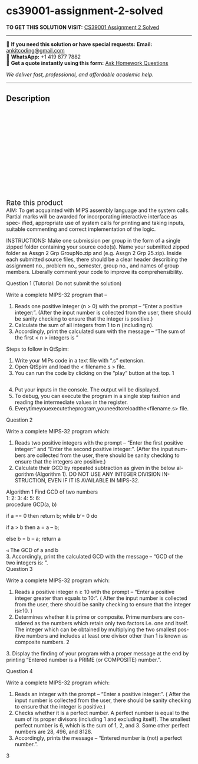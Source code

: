 # cs39001-assignment-2-solved
**TO GET THIS SOLUTION VISIT:** [CS39001 Assignment 2 Solved](https://www.ankitcodinghub.com/product/cs39001-assignment-2-solved/)


---

📩 **If you need this solution or have special requests:** **Email:** ankitcoding@gmail.com  
📱 **WhatsApp:** +1 419 877 7882  
📄 **Get a quote instantly using this form:** [Ask Homework Questions](https://www.ankitcodinghub.com/services/ask-homework-questions/)

*We deliver fast, professional, and affordable academic help.*

---

<h2>Description</h2>



<div class="kk-star-ratings kksr-auto kksr-align-center kksr-valign-top" data-payload="{&quot;align&quot;:&quot;center&quot;,&quot;id&quot;:&quot;92923&quot;,&quot;slug&quot;:&quot;default&quot;,&quot;valign&quot;:&quot;top&quot;,&quot;ignore&quot;:&quot;&quot;,&quot;reference&quot;:&quot;auto&quot;,&quot;class&quot;:&quot;&quot;,&quot;count&quot;:&quot;0&quot;,&quot;legendonly&quot;:&quot;&quot;,&quot;readonly&quot;:&quot;&quot;,&quot;score&quot;:&quot;0&quot;,&quot;starsonly&quot;:&quot;&quot;,&quot;best&quot;:&quot;5&quot;,&quot;gap&quot;:&quot;4&quot;,&quot;greet&quot;:&quot;Rate this product&quot;,&quot;legend&quot;:&quot;0\/5 - (0 votes)&quot;,&quot;size&quot;:&quot;24&quot;,&quot;title&quot;:&quot;CS39001 Assignment 2 Solved&quot;,&quot;width&quot;:&quot;0&quot;,&quot;_legend&quot;:&quot;{score}\/{best} - ({count} {votes})&quot;,&quot;font_factor&quot;:&quot;1.25&quot;}">

<div class="kksr-stars">

<div class="kksr-stars-inactive">
            <div class="kksr-star" data-star="1" style="padding-right: 4px">


<div class="kksr-icon" style="width: 24px; height: 24px;"></div>
        </div>
            <div class="kksr-star" data-star="2" style="padding-right: 4px">


<div class="kksr-icon" style="width: 24px; height: 24px;"></div>
        </div>
            <div class="kksr-star" data-star="3" style="padding-right: 4px">


<div class="kksr-icon" style="width: 24px; height: 24px;"></div>
        </div>
            <div class="kksr-star" data-star="4" style="padding-right: 4px">


<div class="kksr-icon" style="width: 24px; height: 24px;"></div>
        </div>
            <div class="kksr-star" data-star="5" style="padding-right: 4px">


<div class="kksr-icon" style="width: 24px; height: 24px;"></div>
        </div>
    </div>

<div class="kksr-stars-active" style="width: 0px;">
            <div class="kksr-star" style="padding-right: 4px">


<div class="kksr-icon" style="width: 24px; height: 24px;"></div>
        </div>
            <div class="kksr-star" style="padding-right: 4px">


<div class="kksr-icon" style="width: 24px; height: 24px;"></div>
        </div>
            <div class="kksr-star" style="padding-right: 4px">


<div class="kksr-icon" style="width: 24px; height: 24px;"></div>
        </div>
            <div class="kksr-star" style="padding-right: 4px">


<div class="kksr-icon" style="width: 24px; height: 24px;"></div>
        </div>
            <div class="kksr-star" style="padding-right: 4px">


<div class="kksr-icon" style="width: 24px; height: 24px;"></div>
        </div>
    </div>
</div>


<div class="kksr-legend" style="font-size: 19.2px;">
            <span class="kksr-muted">Rate this product</span>
    </div>
    </div>
<div class="page" title="Page 1">
<div class="layoutArea">
<div class="column">
AIM: To get acquainted with MIPS assembly language and the system calls. Partial marks will be awarded for incorporating interactive interface as spec- ified, appropriate use of system calls for printing and taking inputs, suitable commenting and correct implementation of the logic.

INSTRUCTIONS: Make one submission per group in the form of a single zipped folder containing your source code(s). Name your submitted zipped folder as Assgn 2 Grp GroupNo.zip and (e.g. Assgn 2 Grp 25.zip). Inside each submitted source files, there should be a clear header describing the assignment no., problem no., semester, group no., and names of group members. Liberally comment your code to improve its comprehensibility.

Question 1 (Tutorial: Do not submit the solution)

Write a complete MIPS-32 program that –

<ol>
<li>Reads one positive integer (n &gt; 0) with the prompt – “Enter a positive integer:”. (After the input number is collected from the user, there should be sanity checking to ensure that the integer is positive.)</li>
<li>Calculate the sum of all integers from 1 to n (including n).</li>
<li>Accordingly, print the calculated sum with the message – “The sum of the
first &lt; n &gt; integers is ”
</li>
</ol>
Steps to follow in QtSpim:

<ol>
<li>Write your MIPs code in a text file with “.s” extension.</li>
<li>Open QtSpim and load the &lt; filename.s &gt; file.</li>
<li>You can run the code by clicking on the “play” button at the top.
1
</li>
</ol>
</div>
</div>
</div>
<div class="page" title="Page 2">
<div class="layoutArea">
<div class="column">
<ol start="4">
<li>Put your inputs in the console. The output will be displayed.</li>
<li>To debug, you can execute the program in a single step fashion and reading the intermediate values in the register.</li>
<li>Everytimeyouexecutetheprogram,youneedtoreloadthe&lt;filename.s&gt; file.</li>
</ol>
Question 2

Write a complete MIPS-32 program which:

<ol>
<li>Reads two positive integers with the prompt – “Enter the first positive integer:” and “Enter the second positive integer:”. (After the input num- bers are collected from the user, there should be sanity checking to ensure that the integers are positive.)</li>
<li>Calculate their GCD by repeated subtraction as given in the below al- gorithm (Algorithm 1). DO NOT USE ANY INTEGER DIVISION IN- STRUCTION, EVEN IF IT IS AVAILABLE IN MIPS-32.</li>
</ol>
</div>
</div>
<div class="layoutArea">
<div class="column">
Algorithm 1 Find GCD of two numbers

</div>
</div>
<div class="layoutArea">
<div class="column">
1: 2: 3: 4: 5: 6:

</div>
<div class="column">
procedure GCD(a, b)

if a == 0 then return b; while b ̸= 0 do

if a &gt; b then a = a – b;

else b = b – a; return a

</div>
<div class="column">
◃ The GCD of a and b

</div>
</div>
<div class="layoutArea">
<div class="column">
3. Accordingly, print the calculated GCD with the message – “GCD of the two integers is: ”.

</div>
</div>
<div class="layoutArea">
<div class="column">
Question 3

Write a complete MIPS-32 program which:

<ol>
<li>Reads a positive integer n ≥ 10 with the prompt – “Enter a positive integer greater than equals to 10:”. ( After the input number is collected from the user, there should be sanity checking to ensure that the integer is≥10. )</li>
<li>Determines whether it is prime or composite. Prime numbers are con- sidered as the numbers which retain only two factors i.e. one and itself. The integer which can be obtained by multiplying the two smallest pos- itive numbers and includes at least one divisor other than 1 is known as composite numbers.
2
</li>
</ol>
</div>
</div>
</div>
<div class="page" title="Page 3">
<div class="layoutArea">
<div class="column">
3. Display the finding of your program with a proper message at the end by printing “Entered number is a PRIME (or COMPOSITE) number.”.

Question 4

Write a complete MIPS-32 program which:

<ol>
<li>Reads an integer with the prompt – “Enter a positive integer:”. ( After the input number is collected from the user, there should be sanity checking to ensure that the integer is positive.)</li>
<li>Checks whether it is a perfect number. A perfect number is equal to the sum of its proper divisors (including 1 and excluding itself). The smallest perfect number is 6, which is the sum of 1, 2, and 3. Some other perfect numbers are 28, 496, and 8128.</li>
<li>Accordingly, prints the message – “Entered number is (not) a perfect number.”.</li>
</ol>
</div>
</div>
<div class="layoutArea">
<div class="column">
3

</div>
</div>
</div>
